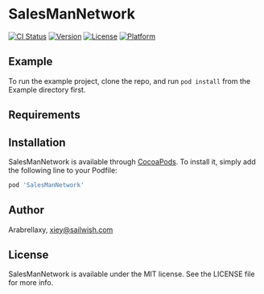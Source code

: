 # SalesManNetwork

[![CI Status](https://img.shields.io/travis/Arabrellaxy/SalesManNetwork.svg?style=flat)](https://travis-ci.org/Arabrellaxy/SalesManNetwork)
[![Version](https://img.shields.io/cocoapods/v/SalesManNetwork.svg?style=flat)](https://cocoapods.org/pods/SalesManNetwork)
[![License](https://img.shields.io/cocoapods/l/SalesManNetwork.svg?style=flat)](https://cocoapods.org/pods/SalesManNetwork)
[![Platform](https://img.shields.io/cocoapods/p/SalesManNetwork.svg?style=flat)](https://cocoapods.org/pods/SalesManNetwork)

## Example

To run the example project, clone the repo, and run `pod install` from the Example directory first.

## Requirements

## Installation

SalesManNetwork is available through [CocoaPods](https://cocoapods.org). To install
it, simply add the following line to your Podfile:

```ruby
pod 'SalesManNetwork'
```

## Author

Arabrellaxy, xiey@sailwish.com

## License

SalesManNetwork is available under the MIT license. See the LICENSE file for more info.
